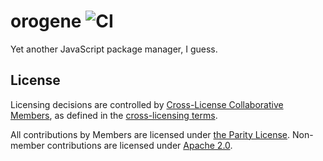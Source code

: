 # orogene ![CI](https://github.com/orogene/orogene/workflows/CI/badge.svg)

Yet another JavaScript package manager, I guess.

## License

Licensing decisions are controlled by [Cross-License Collaborative Members](MEMBERS.md), as
defined in the [cross-licensing terms](CROSS_LICENSE.md).

All contributions by Members are licensed under [the Parity
License](LICENSE-PARITY.md). Non-member contributions are licensed under
[Apache 2.0](LICENSE-APACHE.md).
